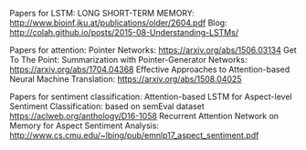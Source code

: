Papers for LSTM:
    LONG SHORT-TERM MEMORY:
        http://www.bioinf.jku.at/publications/older/2604.pdf
    Blog:
        http://colah.github.io/posts/2015-08-Understanding-LSTMs/

Papers for attention:
    Pointer Networks:
        https://arxiv.org/abs/1506.03134
    Get To The Point: Summarization with Pointer-Generator Networks:
        https://arxiv.org/abs/1704.04368
    Effective Approaches to Attention-based Neural Machine Translation:
        https://arxiv.org/abs/1508.04025

Papers for sentiment classification:
    Attention-based LSTM for Aspect-level Sentiment Classification:  based on semEval dataset
        https://aclweb.org/anthology/D16-1058
    Recurrent Attention Network on Memory for Aspect Sentiment Analysis:
        http://www.cs.cmu.edu/~lbing/pub/emnlp17_aspect_sentiment.pdf

